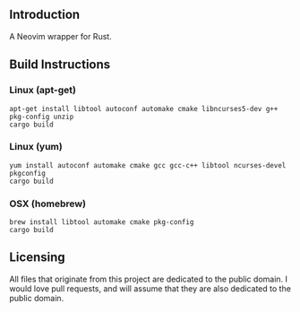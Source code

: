 ## Introduction

A Neovim wrapper for Rust.

## Build Instructions

### Linux (apt-get)

```Shell
apt-get install libtool autoconf automake cmake libncurses5-dev g++ pkg-config unzip
cargo build
```

### Linux (yum)

```Shell
yum install autoconf automake cmake gcc gcc-c++ libtool ncurses-devel pkgconfig
cargo build
```

### OSX (homebrew)

```Shell
brew install libtool automake cmake pkg-config
cargo build
```

## Licensing

All files that originate from this project are dedicated to the public domain. I would love pull requests, and will assume that they are also dedicated to the public domain.
